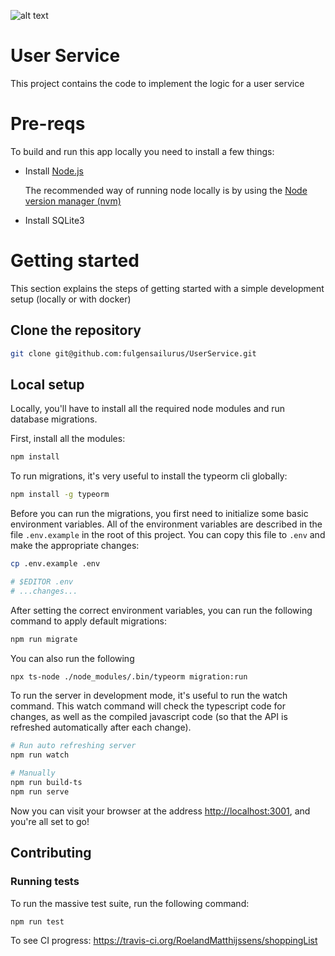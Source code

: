 ![alt text](https://travis-ci.org/RoelandMatthijssens/shoppingList.svg?branch=master)

# User Service

This project contains the code to implement the logic for a user service

# Pre-reqs

To build and run this app locally you need to install a few things:

- Install [Node.js](https://nodejs.org/en/)

    The recommended way of running node locally is by using the [Node version manager (nvm)](https://github.com/creationix/nvm)

- Install SQLite3

# Getting started

This section explains the steps of getting started with a simple development setup (locally or with docker)

## Clone the repository

```bash
git clone git@github.com:fulgensailurus/UserService.git
```

## Local setup

Locally, you'll have to install all the required node modules and run database migrations.

First, install all the modules:

```bash
npm install
```

To run migrations, it's very useful to install the typeorm cli globally:

```bash
npm install -g typeorm
```

Before you can run the migrations, you first need to initialize some basic environment variables.
All of the environment variables are described in the file `.env.example` in the root of this project. You can copy this file to `.env` and make the appropriate changes:

```bash
cp .env.example .env

# $EDITOR .env
# ...changes...
```

After setting the correct environment variables, you can run the following command to apply default migrations:

```bash
npm run migrate
```

You can also run the following

```bash
npx ts-node ./node_modules/.bin/typeorm migration:run
```

To run the server in development mode, it's useful to run the watch command.
This watch command will check the typescript code for changes, as well as the compiled javascript code (so that the API is refreshed automatically after each change).

```bash
# Run auto refreshing server
npm run watch

# Manually
npm run build-ts
npm run serve
```

Now you can visit your browser at the address [http://localhost:3001](http://localhost:3001), and you're all set to go!

## Contributing

### Running tests

To run the massive test suite, run the following command:

```bash
npm run test
```

To see CI progress: https://travis-ci.org/RoelandMatthijssens/shoppingList

